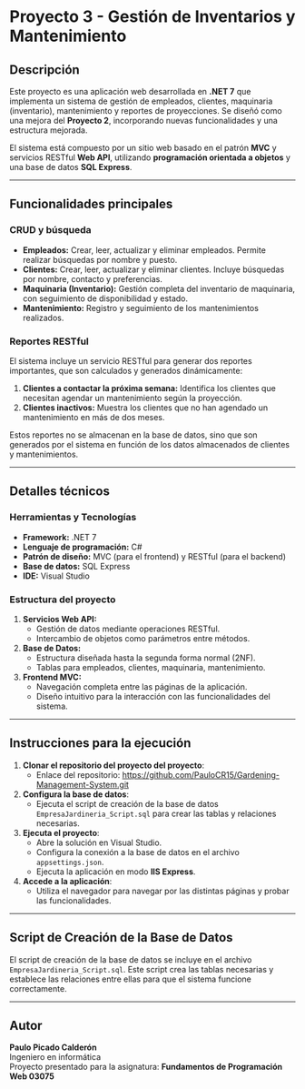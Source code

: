 # Proyecto 3 - Gestión de Inventarios y Mantenimiento

## Descripción

Este proyecto es una aplicación web desarrollada en **.NET 7** que implementa un sistema de gestión de empleados, clientes, maquinaria (inventario), mantenimiento y reportes de proyecciones. Se diseñó como una mejora del **Proyecto 2**, incorporando nuevas funcionalidades y una estructura mejorada.

El sistema está compuesto por un sitio web basado en el patrón **MVC** y servicios RESTful **Web API**, utilizando **programación orientada a objetos** y una base de datos **SQL Express**.

---

## Funcionalidades principales

### CRUD y búsqueda
- **Empleados:** Crear, leer, actualizar y eliminar empleados. Permite realizar búsquedas por nombre y puesto.
- **Clientes:** Crear, leer, actualizar y eliminar clientes. Incluye búsquedas por nombre, contacto y preferencias.
- **Maquinaria (Inventario):** Gestión completa del inventario de maquinaria, con seguimiento de disponibilidad y estado.
- **Mantenimiento:** Registro y seguimiento de los mantenimientos realizados.

### Reportes RESTful
El sistema incluye un servicio RESTful para generar dos reportes importantes, que son calculados y generados dinámicamente:
1. **Clientes a contactar la próxima semana:** Identifica los clientes que necesitan agendar un mantenimiento según la proyección.
2. **Clientes inactivos:** Muestra los clientes que no han agendado un mantenimiento en más de dos meses.

Estos reportes no se almacenan en la base de datos, sino que son generados por el sistema en función de los datos almacenados de clientes y mantenimientos.

---

## Detalles técnicos

### Herramientas y Tecnologías
- **Framework:** .NET 7
- **Lenguaje de programación:** C#
- **Patrón de diseño:** MVC (para el frontend) y RESTful (para el backend)
- **Base de datos:** SQL Express
- **IDE:** Visual Studio

### Estructura del proyecto
1. **Servicios Web API:** 
   - Gestión de datos mediante operaciones RESTful.
   - Intercambio de objetos como parámetros entre métodos.
2. **Base de Datos:**
   - Estructura diseñada hasta la segunda forma normal (2NF).
   - Tablas para empleados, clientes, maquinaria, mantenimiento.
3. **Frontend MVC:**
   - Navegación completa entre las páginas de la aplicación.
   - Diseño intuitivo para la interacción con las funcionalidades del sistema.


---

## Instrucciones para la ejecución

1. **Clonar el repositorio del proyecto del proyecto**:
   - Enlace del repositorio: https://github.com/PauloCR15/Gardening-Management-System.git
2. **Configura la base de datos**:
   - Ejecuta el script de creación de la base de datos `EmpresaJardineria_Script.sql` para crear las tablas y relaciones necesarias.
3. **Ejecuta el proyecto**:
   - Abre la solución en Visual Studio.
   - Configura la conexión a la base de datos en el archivo `appsettings.json`.
   - Ejecuta la aplicación en modo **IIS Express**.
4. **Accede a la aplicación**:
   - Utiliza el navegador para navegar por las distintas páginas y probar las funcionalidades.

---

## Script de Creación de la Base de Datos

El script de creación de la base de datos se incluye en el archivo `EmpresaJardineria_Script.sql`. Este script crea las tablas necesarias y establece las relaciones entre ellas para que el sistema funcione correctamente.

---

## Autor

**Paulo Picado Calderón**  
Ingeniero en informática  
Proyecto presentado para la asignatura: **Fundamentos de Programación Web 03075**
